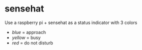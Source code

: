 # sensehat

Use a raspberry pi + sensehat as a status indicator with 3 colors

- *blue* = approach
- *yellow* = busy
- *red* = do not disturb

